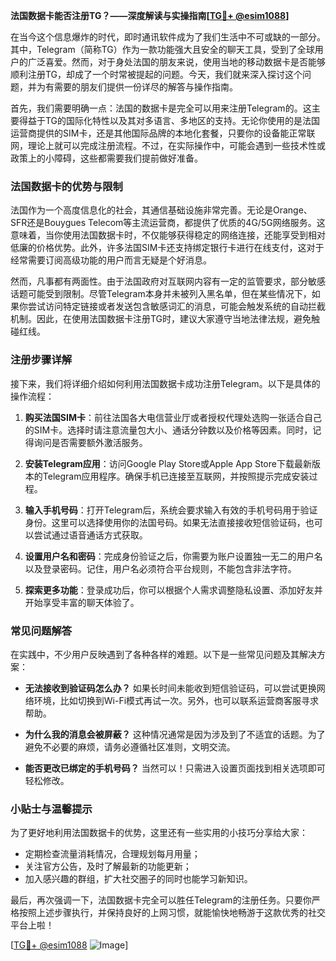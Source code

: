 **法国数据卡能否注册TG？——深度解读与实操指南[[TG💪+ @esim1088](https://t.me/s/esim1088)]**

在当今这个信息爆炸的时代，即时通讯软件成为了我们生活中不可或缺的一部分。其中，Telegram（简称TG）作为一款功能强大且安全的聊天工具，受到了全球用户的广泛喜爱。然而，对于身处法国的朋友来说，使用当地的移动数据卡是否能够顺利注册TG，却成了一个时常被提起的问题。今天，我们就来深入探讨这个问题，并为有需要的朋友们提供一份详尽的解答与操作指南。

首先，我们需要明确一点：法国的数据卡是完全可以用来注册Telegram的。这主要得益于TG的国际化特性以及其对多语言、多地区的支持。无论你使用的是法国运营商提供的SIM卡，还是其他国际品牌的本地化套餐，只要你的设备能正常联网，理论上就可以完成注册流程。不过，在实际操作中，可能会遇到一些技术性或政策上的小障碍，这些都需要我们提前做好准备。

### 法国数据卡的优势与限制

法国作为一个高度信息化的社会，其通信基础设施非常完善。无论是Orange、SFR还是Bouygues Telecom等主流运营商，都提供了优质的4G/5G网络服务。这意味着，当你使用法国数据卡时，不仅能够获得稳定的网络连接，还能享受到相对低廉的价格优势。此外，许多法国SIM卡还支持绑定银行卡进行在线支付，这对于经常需要订阅高级功能的用户而言无疑是个好消息。

然而，凡事都有两面性。由于法国政府对互联网内容有一定的监管要求，部分敏感话题可能受到限制。尽管Telegram本身并未被列入黑名单，但在某些情况下，如果你尝试访问特定链接或者发送包含敏感词汇的消息，可能会触发系统的自动拦截机制。因此，在使用法国数据卡注册TG时，建议大家遵守当地法律法规，避免触碰红线。

### 注册步骤详解

接下来，我们将详细介绍如何利用法国数据卡成功注册Telegram。以下是具体的操作流程：

1. **购买法国SIM卡**：前往法国各大电信营业厅或者授权代理处选购一张适合自己的SIM卡。选择时请注意流量包大小、通话分钟数以及价格等因素。同时，记得询问是否需要额外激活服务。

2. **安装Telegram应用**：访问Google Play Store或Apple App Store下载最新版本的Telegram应用程序。确保手机已连接至互联网，并按照提示完成安装过程。

3. **输入手机号码**：打开Telegram后，系统会要求输入有效的手机号码用于验证身份。这里可以选择使用你的法国号码。如果无法直接接收短信验证码，也可以尝试通过语音通话方式获取。

4. **设置用户名和密码**：完成身份验证之后，你需要为账户设置独一无二的用户名以及登录密码。记住，用户名必须符合平台规则，不能包含非法字符。

5. **探索更多功能**：登录成功后，你可以根据个人需求调整隐私设置、添加好友并开始享受丰富的聊天体验了。

### 常见问题解答

在实践中，不少用户反映遇到了各种各样的难题。以下是一些常见问题及其解决方案：

- **无法接收到验证码怎么办？**
  如果长时间未能收到短信验证码，可以尝试更换网络环境，比如切换到Wi-Fi模式再试一次。另外，也可以联系运营商客服寻求帮助。

- **为什么我的消息会被屏蔽？**
  这种情况通常是因为涉及到了不适宜的话题。为了避免不必要的麻烦，请务必遵循社区准则，文明交流。

- **能否更改已绑定的手机号码？**
  当然可以！只需进入设置页面找到相关选项即可轻松修改。

### 小贴士与温馨提示

为了更好地利用法国数据卡的优势，这里还有一些实用的小技巧分享给大家：
- 定期检查流量消耗情况，合理规划每月用量；
- 关注官方公告，及时了解最新的功能更新；
- 加入感兴趣的群组，扩大社交圈子的同时也能学习新知识。

最后，再次强调一下，法国数据卡完全可以胜任Telegram的注册任务。只要你严格按照上述步骤执行，并保持良好的上网习惯，就能愉快地畅游于这款优秀的社交平台上啦！

[[TG💪+ @esim1088](https://t.me/s/esim1088) ![Image](https://i.postimg.cc/4NQfJmqS/Snipaste-2025-05-13-00-14-12.png)]